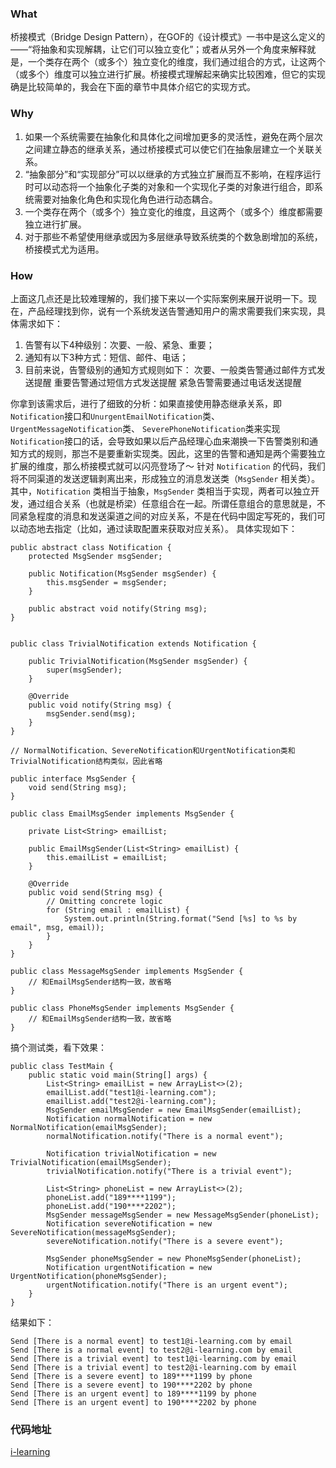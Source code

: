 ### What
桥接模式（Bridge Design Pattern），在GOF的《设计模式》一书中是这么定义的——“将抽象和实现解耦，让它们可以独立变化”；或者从另外一个角度来解释就是，一个类存在两个（或多个）独立变化的维度，我们通过组合的方式，让这两个（或多个）维度可以独立进行扩展。桥接模式理解起来确实比较困难，但它的实现确是比较简单的，我会在下面的章节中具体介绍它的实现方式。

### Why
1. 如果一个系统需要在抽象化和具体化之间增加更多的灵活性，避免在两个层次之间建立静态的继承关系，通过桥接模式可以使它们在抽象层建立一个关联关系。
2. “抽象部分”和“实现部分”可以以继承的方式独立扩展而互不影响，在程序运行时可以动态将一个抽象化子类的对象和一个实现化子类的对象进行组合，即系统需要对抽象化角色和实现化角色进行动态耦合。
3. 一个类存在两个（或多个）独立变化的维度，且这两个（或多个）维度都需要独立进行扩展。
4. 对于那些不希望使用继承或因为多层继承导致系统类的个数急剧增加的系统，桥接模式尤为适用。

### How
上面这几点还是比较难理解的，我们接下来以一个实际案例来展开说明一下。现在，产品经理找到你，说有一个系统发送告警通知用户的需求需要我们来实现，具体需求如下：
1. 告警有以下4种级别：次要、一般、紧急、重要；
2. 通知有以下3种方式：短信、邮件、电话；
3. 目前来说，告警级别的通知方式规则如下：
  次要、一般类告警通过邮件方式发送提醒
  重要告警通过短信方式发送提醒
  紧急告警需要通过电话发送提醒

你拿到该需求后，进行了细致的分析：如果直接使用静态继承关系，即`Notification`接口和`UnurgentEmailNotification`类、`UrgentMessageNotification`类、 `SeverePhoneNotification`类来实现`Notification`接口的话，会导致如果以后产品经理心血来潮换一下告警类别和通知方式的规则，那岂不是要重新实现类。因此，这里的告警和通知是两个需要独立扩展的维度，那么桥接模式就可以闪亮登场了～
针对 `Notification` 的代码，我们将不同渠道的发送逻辑剥离出来，形成独立的消息发送类（`MsgSender` 相关类）。其中，`Notification` 类相当于抽象，`MsgSender` 类相当于实现，两者可以独立开发，通过组合关系（也就是桥梁）任意组合在一起。所谓任意组合的意思就是，不同紧急程度的消息和发送渠道之间的对应关系，不是在代码中固定写死的，我们可以动态地去指定（比如，通过读取配置来获取对应关系）。
具体实现如下：
```
public abstract class Notification {
    protected MsgSender msgSender;

    public Notification(MsgSender msgSender) {
        this.msgSender = msgSender;
    }

    public abstract void notify(String msg);
}


public class TrivialNotification extends Notification {

    public TrivialNotification(MsgSender msgSender) {
        super(msgSender);
    }

    @Override
    public void notify(String msg) {
        msgSender.send(msg);
    }
}

// NormalNotification、SevereNotification和UrgentNotification类和TrivialNotification结构类似，因此省略
```

```
public interface MsgSender {
    void send(String msg);
}

public class EmailMsgSender implements MsgSender {

    private List<String> emailList;

    public EmailMsgSender(List<String> emailList) {
        this.emailList = emailList;
    }

    @Override
    public void send(String msg) {
        // Omitting concrete logic
        for (String email : emailList) {
            System.out.println(String.format("Send [%s] to %s by email", msg, email));
        }
    }
}

public class MessageMsgSender implements MsgSender { 
    // 和EmailMsgSender结构一致，故省略
}

public class PhoneMsgSender implements MsgSender { 
    // 和EmailMsgSender结构一致，故省略
}
```

搞个测试类，看下效果：
```
public class TestMain {
    public static void main(String[] args) {
        List<String> emailList = new ArrayList<>(2);
        emailList.add("test1@i-learning.com");
        emailList.add("test2@i-learning.com");
        MsgSender emailMsgSender = new EmailMsgSender(emailList);
        Notification normalNotification = new NormalNotification(emailMsgSender);
        normalNotification.notify("There is a normal event");

        Notification trivialNotification = new TrivialNotification(emailMsgSender);
        trivialNotification.notify("There is a trivial event");

        List<String> phoneList = new ArrayList<>(2);
        phoneList.add("189****1199");
        phoneList.add("190****2202");
        MsgSender messageMsgSender = new MessageMsgSender(phoneList);
        Notification severeNotification = new SevereNotification(messageMsgSender);
        severeNotification.notify("There is a severe event");

        MsgSender phoneMsgSender = new PhoneMsgSender(phoneList);
        Notification urgentNotification = new UrgentNotification(phoneMsgSender);
        urgentNotification.notify("There is an urgent event");
    }
}
```
结果如下：
```
Send [There is a normal event] to test1@i-learning.com by email
Send [There is a normal event] to test2@i-learning.com by email
Send [There is a trivial event] to test1@i-learning.com by email
Send [There is a trivial event] to test2@i-learning.com by email
Send [There is a severe event] to 189****1199 by phone
Send [There is a severe event] to 190****2202 by phone
Send [There is an urgent event] to 189****1199 by phone
Send [There is an urgent event] to 190****2202 by phone
```

### 代码地址
[i-learning](https://github.com/FudanYuan2019/i-learning/tree/master/i-design-pattern/src/main/java/bridge)
